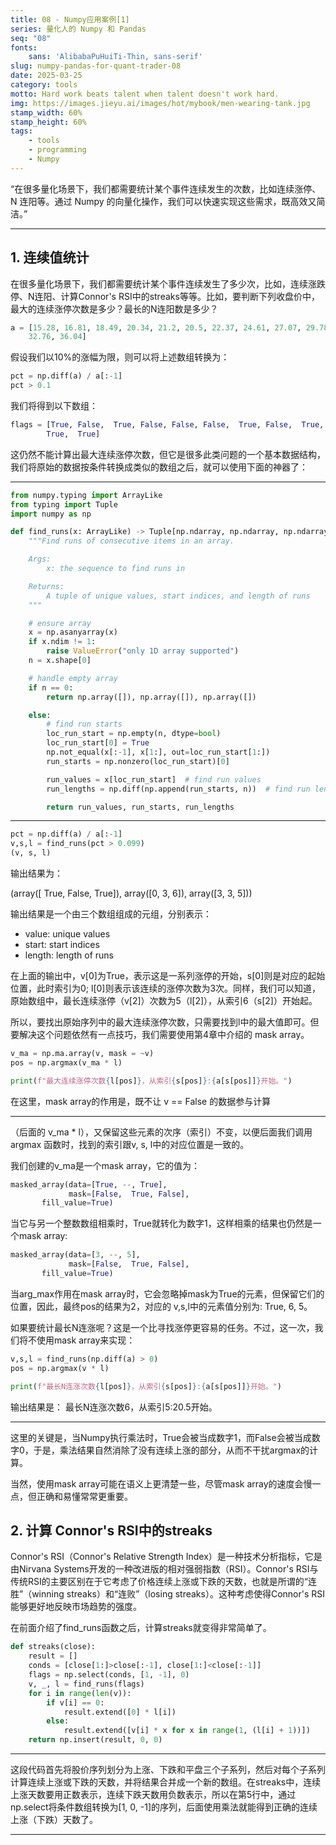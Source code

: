 ```yaml
---
title: 08 - Numpy应用案例[1]
series: 量化人的 Numpy 和 Pandas
seq: "08"
fonts:
    sans: 'AlibabaPuHuiTi-Thin, sans-serif'
slug: numpy-pandas-for-quant-trader-08
date: 2025-03-25
category: tools
motto: Hard work beats talent when talent doesn't work hard.
img: https://images.jieyu.ai/images/hot/mybook/men-wearing-tank.jpg
stamp_width: 60%
stamp_height: 60%
tags: 
    - tools
    - programming
    - Numpy
---
```


“在很多量化场景下，我们都需要统计某个事件连续发生的次数，比如连续涨停、N 连阳等。通过 Numpy 的向量化操作，我们可以快速实现这些需求，既高效又简洁。”

---

## 1. 连续值统计

在很多量化场景下，我们都需要统计某个事件连续发生了多少次，比如，连续涨跌停、N连阳、计算Connor's RSI中的streaks等等。比如，要判断下列收盘价中，最大的连续涨停次数是多少？最长的N连阳数是多少？

```python
a = [15.28, 16.81, 18.49, 20.34, 21.2, 20.5, 22.37, 24.61, 27.07, 29.78, 
    32.76, 36.04]
```

假设我们以10%的涨幅为限，则可以将上述数组转换为：

```python
pct = np.diff(a) / a[:-1]
pct > 0.1
```

我们将得到以下数组：

```python
flags = [True, False,  True, False, False, False,  True, False,  True,
        True,  True]
```

这仍然不能计算出最大连续涨停次数，但它是很多此类问题的一个基本数据结构，我们将原始的数据按条件转换成类似的数组之后，就可以使用下面的神器了：

---

```python
from numpy.typing import ArrayLike
from typing import Tuple
import numpy as np

def find_runs(x: ArrayLike) -> Tuple[np.ndarray, np.ndarray, np.ndarray]:
    """Find runs of consecutive items in an array.

    Args:
        x: the sequence to find runs in

    Returns:
        A tuple of unique values, start indices, and length of runs
    """

    # ensure array
    x = np.asanyarray(x)
    if x.ndim != 1:
        raise ValueError("only 1D array supported")
    n = x.shape[0]

    # handle empty array
    if n == 0:
        return np.array([]), np.array([]), np.array([])

    else:
        # find run starts
        loc_run_start = np.empty(n, dtype=bool)
        loc_run_start[0] = True
        np.not_equal(x[:-1], x[1:], out=loc_run_start[1:])
        run_starts = np.nonzero(loc_run_start)[0]

        run_values = x[loc_run_start]  # find run values
        run_lengths = np.diff(np.append(run_starts, n))  # find run lengths

        return run_values, run_starts, run_lengths
```

---

```python
pct = np.diff(a) / a[:-1]
v,s,l = find_runs(pct > 0.099)
(v, s, l)
```

输出结果为：

(array([ True, False,  True]), array([0, 3, 6]), array([3, 3, 5]))

输出结果是一个由三个数组组成的元组，分别表示：

- value: unique values
- start: start indices
- length: length of runs

在上面的输出中，v[0]为True，表示这是一系列涨停的开始，s[0]则是对应的起始位置，此时索引为0; l[0]则表示该连续的涨停次数为3次。同样，我们可以知道，原始数组中，最长连续涨停（v[2]）次数为5（l[2]），从索引6（s[2]）开始起。


所以，要找出原始序列中的最大连续涨停次数，只需要找到l中的最大值即可。但要解决这个问题依然有一点技巧，我们需要使用<ref>第4章</ref>中介绍的 mask array。


```python
v_ma = np.ma.array(v, mask = ~v)
pos = np.argmax(v_ma * l)

print(f"最大连续涨停次数{l[pos]}，从索引{s[pos]}:{a[s[pos]]}开始。")
```

在这里，mask array的作用是，既不让 v == False 的数据参与计算

---

（后面的 v_ma * l），又保留这些元素的次序（索引）不变，以便后面我们调用 argmax 函数时，找到的索引跟v, s, l中的对应位置是一致的。

我们创建的v_ma是一个mask array，它的值为：

```python
masked_array(data=[True, --, True],
             mask=[False,  True, False],
       fill_value=True)
```

当它与另一个整数数组相乘时，True就转化为数字1，这样相乘的结果也仍然是一个mask array:

```python
masked_array(data=[3, --, 5],
             mask=[False,  True, False],
       fill_value=True)
```

当arg_max作用在mask array时，它会忽略掉mask为True的元素，但保留它们的位置，因此，最终pos的结果为2，对应的 v,s,l中的元素值分别为: True, 6, 5。

<!-- 我们在前面的基础篇介绍了mask array，通过这个例子，我们看到了在量化场景下，mask array如何起作用的。-->



如果要统计最长N连涨呢？这是一个比寻找涨停更容易的任务。不过，这一次，我们将不使用mask array来实现：


```python
v,s,l = find_runs(np.diff(a) > 0)
pos = np.argmax(v * l)

print(f"最长N连涨次数{l[pos]}，从索引{s[pos]}:{a[s[pos]]}开始。")
```

输出结果是： 最长N连涨次数6，从索引5:20.5开始。

---

这里的关键是，当Numpy执行乘法时，True会被当成数字1，而False会被当成数字0，于是，乘法结果自然消除了没有连续上涨的部分，从而不干扰argmax的计算。

当然，使用mask array可能在语义上更清楚一些，尽管mask array的速度会慢一点，但正确和易懂常常更重要。

## 2. 计算 Connor's RSI中的streaks

Connor's RSI（Connor's Relative Strength Index）是一种技术分析指标，它是由Nirvana Systems开发的一种改进版的相对强弱指数（RSI）。Connor's RSI与传统RSI的主要区别在于它考虑了价格连续上涨或下跌的天数，也就是所谓的“连胜”（winning streaks）和“连败”（losing streaks）。这种考虑使得Connor's RSI能够更好地反映市场趋势的强度。

在前面介绍了find_runs函数之后，计算streaks就变得非常简单了。

```python
def streaks(close):
    result = []
    conds = [close[1:]>close[:-1], close[1:]<close[:-1]]
    flags = np.select(conds, [1, -1], 0)
    v, _, l = find_runs(flags)
    for i in range(len(v)):
        if v[i] == 0:
            result.extend([0] * l[i])
        else:
            result.extend([v[i] * x for x in range(1, (l[i] + 1))])
    return np.insert(result, 0, 0)
```

---

这段代码首先将股价序列划分为上涨、下跌和平盘三个子系列，然后对每个子系列计算连续上涨或下跌的天数，并将结果合并成一个新的数组。在streaks中，连续上涨天数要用正数表示，连续下跌天数用负数表示，所以在第5行中，通过np.select将条件数组转换为[1, 0, -1]的序列，后面使用乘法就能得到正确的连续上涨（下跌）天数了。

---

<!-- 
这篇文章是量化场景下的Numpy与Pandas中的一篇。这个系列既介绍基础的Numpy和Pandas，更介绍在量化场景下我们如何灵活运用Numpy和Pandas技巧，写出简洁、高效的代码。示例代码充分证明了这一点。
-->
